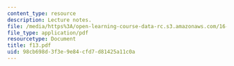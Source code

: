 ```yaml
---
content_type: resource
description: Lecture notes.
file: /media/https%3A/open-learning-course-data-rc.s3.amazonaws.com/16-01-unified-engineering-i-ii-iii-iv-fall-2005-spring-2006/98cb698d3f3e9e84cfd7d81425a11c0a_f13.pdf
file_type: application/pdf
resourcetype: Document
title: f13.pdf
uid: 98cb698d-3f3e-9e84-cfd7-d81425a11c0a
---
```

